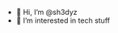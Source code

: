 - 👋 Hi, I’m @sh3dyz
- 👀 I’m interested in tech stuff

<!---
sh3dyz/sh3dyz is a ✨ special ✨ repository because its `README.md` (this file) appears on your GitHub profile.
You can click the Preview link to take a look at your changes.
--->
